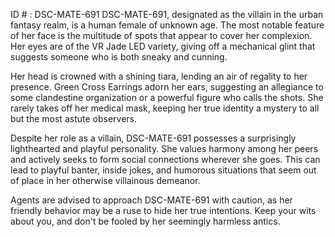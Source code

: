 ID # : DSC-MATE-691
DSC-MATE-691, designated as the villain in the urban fantasy realm, is a human female of unknown age. The most notable feature of her face is the multitude of spots that appear to cover her complexion. Her eyes are of the VR Jade LED variety, giving off a mechanical glint that suggests someone who is both sneaky and cunning.

Her head is crowned with a shining tiara, lending an air of regality to her presence. Green Cross Earrings adorn her ears, suggesting an allegiance to some clandestine organization or a powerful figure who calls the shots. She rarely takes off her medical mask, keeping her true identity a mystery to all but the most astute observers.

Despite her role as a villain, DSC-MATE-691 possesses a surprisingly lighthearted and playful personality. She values harmony among her peers and actively seeks to form social connections wherever she goes. This can lead to playful banter, inside jokes, and humorous situations that seem out of place in her otherwise villainous demeanor.

Agents are advised to approach DSC-MATE-691 with caution, as her friendly behavior may be a ruse to hide her true intentions. Keep your wits about you, and don't be fooled by her seemingly harmless antics.